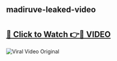 ## madiruve-leaked-video 

# <h2><a href="http://freeplayer.one?title=madiruve-leaked-video&ref=21J">🔗 Click to Watch 👉🔴 VIDEO</a></h2>

<a href="http://freeplayer.one?title=madiruve-leaked-video&ref=21J" rel="nofollow" data-target="animated-image.originalLink"><img src="https://i.ibb.co.com/xMMVF88/686577567.gif" alt="Viral Video Original" style="max-width: 100%; display: inline-block;" data-target="animated-image.originalImage"></a>


